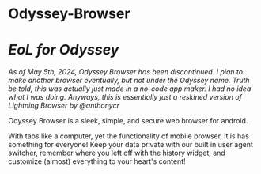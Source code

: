 # Odyssey-Browser

# _EoL for Odyssey_
_As of May 5th, 2024, Odyssey Browser has been discontinued. I plan to make another browser eventually, but not under the Odyssey name. Truth be told, this was actually just made in a no-code app maker. I had no idea what I was doing. Anyways, this is essentially just a reskined version of Lightning Browser by @anthonycr_

Odyssey Browser is a sleek, simple, and secure web browser for android.

With tabs like a computer, yet the functionality of mobile browser, it is has something for everyone! Keep your data private with our built in user agent switcher, remember
where you left off with the history widget, and customize (almost) everything to your heart's content!
